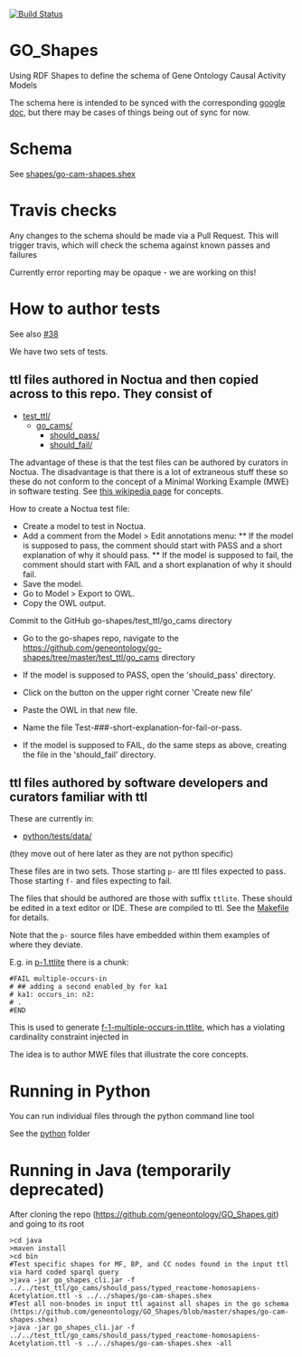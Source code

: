 [![Build Status](https://travis-ci.org/geneontology/go-shapes.svg?branch=master)](https://travis-ci.org/geneontology/go-shapes)

# GO_Shapes

Using RDF Shapes to define the schema of Gene Ontology Causal Activity Models

The schema here is intended to be synced with the corresponding [google doc](https://docs.google.com/document/d/1OsE19zh8KE_2wT3-8oJysqEGqy-fahnhcjthO34IWP4/edit#), but there may be cases of things being out of sync for now.

# Schema

See [shapes/go-cam-shapes.shex](shapes/go-cam-shapes.shex)

# Travis checks

Any changes to the schema should be made via a Pull Request. This will trigger travis, which will check the schema against known passes and failures

Currently error reporting may be opaque - we are working on this!

# How to author tests

See also [#38](https://github.com/geneontology/go-shapes/issues/38)

We have two sets of tests.

## ttl files authored in Noctua and then copied across to this repo. They consist of 

 * [test_ttl/](test_ttl)
     * [go_cams/](test_ttl/go_cams)
          * [should_pass/](test_ttl/go_cams/should_pass)
          * [should_fail/](test_ttl/go_cams/should_fail)

The advantage of these is that the test files can be authored by
curators in Noctua. The disadvantage is that there is a lot of
extraneous stuff these so these do not conform to the concept of a
Minimal Working Example (MWE) in software testing. See [this wikipedia
page](https://en.wikipedia.org/wiki/Minimal_working_example) for
concepts.

How to create a Noctua test file: 
* Create a model to test in Noctua. 
* Add a comment from the Model > Edit annotations menu: 
** If the model is supposed to pass, the comment should start with PASS and a short explanation of why it should pass. 
** If the model is supposed to fail, the comment should start with FAIL and a short explanation of why it should fail. 
* Save the model. 
* Go to Model > Export to OWL. 
* Copy the OWL output. 

Commit to the GitHub go-shapes/test_ttl/go_cams directory
* Go to the go-shapes repo, navigate to the https://github.com/geneontology/go-shapes/tree/master/test_ttl/go_cams directory
* If the model is supposed to PASS, open the 'should_pass' directory. 
* Click on the button on the upper right corner 'Create new file'
* Paste the OWL in that new file. 
* Name the file Test-###-short-explanation-for-fail-or-pass. 

* If the model is supposed to FAIL, do the same steps as above, creating the file in the 'should_fail' directory. 

## ttl files authored by software developers and curators familiar with ttl 

These are currently in:

 * [python/tests/data/](python/tests/data/)

(they move out of here later as they are not python specific)

These files are in two sets. Those starting `p-` are ttl files
expected to pass. Those starting `f-` and files expecting to fail.

The files that should be authored are those with suffix
`ttlite`. These should be edited in a text editor or IDE. These are compiled to ttl. See the [Makefile](python/Makefile) for details.

Note that the `p-` source files have embedded within them examples of where they deviate.

E.g. in [p-1.ttlite](python/tests/data/p-1.ttlite) there is a chunk:

```
#FAIL multiple-occurs-in
# ## adding a second enabled_by for ka1
# ka1: occurs_in: n2:
# .
#END
```

This is used to generate
[f-1-multiple-occurs-in.ttlite](python/tests/data/f-1-multiple-occurs-in.ttlite),
which has a violating cardinality constraint injected in

The idea is to author MWE files that illustrate the core concepts.

# Running in Python

You can run individual files through the python command line tool

See the [python](python) folder

# Running in Java (temporarily deprecated)

After cloning the repo (https://github.com/geneontology/GO_Shapes.git) and going to its root

```
>cd java
>maven install
>cd bin
#Test specific shapes for MF, BP, and CC nodes found in the input ttl via hard coded sparql query
>java -jar go_shapes_cli.jar -f ../../test_ttl/go_cams/should_pass/typed_reactome-homosapiens-Acetylation.ttl -s ../../shapes/go-cam-shapes.shex
#Test all non-bnodes in input ttl against all shapes in the go schema (https://github.com/geneontology/GO_Shapes/blob/master/shapes/go-cam-shapes.shex) 
>java -jar go_shapes_cli.jar -f ../../test_ttl/go_cams/should_pass/typed_reactome-homosapiens-Acetylation.ttl -s ../../shapes/go-cam-shapes.shex -all

```

